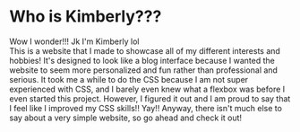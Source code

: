 <h1>Who is Kimberly???</h1>
Wow I wonder!!! Jk I'm Kimberly lol
<br>
This is a website that I made to showcase all of my different interests and hobbies! It's designed to look like a blog interface because I wanted the website to seem more personalized and fun rather than professional and serious. 
It took me a while to do the CSS because I am not super experienced with CSS, and I barely even knew what a flexbox was before I even started this project. However, I figured it out and I am proud to say that I feel like I improved my CSS skills!! Yay!!
Anyway, there isn't much else to say about a very simple website, so go ahead and check it out!
